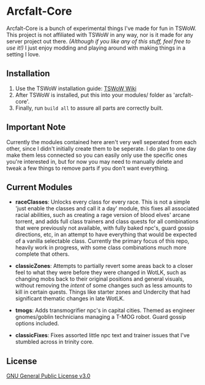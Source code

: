 # Arcfalt-Core
Arcfalt-Core is a bunch of experimental things I've made for fun in TSWoW. This project is not affiliated with TSWoW in any way, nor is it made for any server project out there. *(Although if you like any of this stuff, feel free to use it!)* I just enjoy modding and playing around with making things in a setting I love.

## Installation
1. Use the TSWoW installation guide: [TSWoW Wiki](https://tswow.github.io/tswow-wiki/)
2. After TSWoW is installed, put this into your modules/ folder as 'arcfalt-core'.
3. Finally, run `build all` to assure all parts are correctly built.

## Important Note
Currently the modules contained here aren't very well seperated from each other, since I didn't initially create them to be seperate. I do plan to one day make them less connected so you can easily only use the specific ones you're interested in, but for now you may need to manually delete and tweak a few things to remove parts if you don't want everything.

## Current Modules
* **raceClasses**: Unlocks every class for every race. This is not a simple 'just enable the classes and call it a day' module, this fixes all associated racial abilities, such as creating a rage version of blood elves' arcane torrent, and adds full class trainers and class quests for all combinations that were previously not available, with fully baked npc's, guard gossip directions, etc, in an attempt to have everything that would be expected of a vanilla selectable class. Currently the primary focus of this repo, heavily work in progress, with some class combinations much more complete that others.

* **classicZones**: Attempts to partially revert some areas back to a closer feel to what they were before they were changed in WotLK, such as changing mobs back to their original positions and general visuals, without removing the *intent* of some changes such as less amounts to kill in certain quests. Things like starter zones and Undercity that had significant thematic changes in late WotLK.

* **tmogs**: Adds transmogrifier npc's in capital cities. Themed as engineer gnomes/goblin technicians managing a T-MOG robot. Guard gossip options included.

* **classicFixes**: Fixes assorted little npc text and trainer issues that I've stumbled across in trinity core.

## License
[GNU General Public License v3.0](https://choosealicense.com/licenses/gpl-3.0/)
